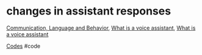 # changes in assistant responses

[Communication, Language and Behavior](output/themes/Communication,%20Language%20and%20Behavior.md), [What is a voice assistant](output/themes/What%20is%20a%20voice%20assistant.md), [What is a voice assistant](output/themes/What%20is%20a%20voice%20assistant.md)

[Codes](output/codes/Codes.md) #code